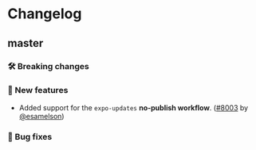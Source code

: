 # Changelog

## master

### 🛠 Breaking changes

### 🎉 New features

- Added support for the `expo-updates` **no-publish workflow**. ([#8003](https://github.com/expo/expo/pull/8003) by [@esamelson](https://github.com/esamelson))

### 🐛 Bug fixes
